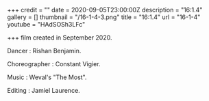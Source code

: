 +++
credit = ""
date = 2020-09-05T23:00:00Z
description = "16:1.4"
gallery = []
thumbnail = "/16-1-4-3.png"
title = "16:1.4"
url = "16-1-4"
youtube = "HAdSOSh3LFc"

+++
film created in September 2020.

Dancer : Rishan Benjamin.

Choreographer : Constant Vigier.

Music : Weval's "The Most".

Editing : Jamiel Laurence.
